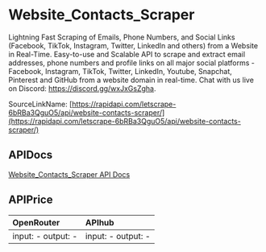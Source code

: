 # Website_Contacts_Scraper

Lightning Fast Scraping of Emails, Phone Numbers, and Social Links (Facebook, TikTok, Instagram, Twitter, LinkedIn and others) from a Website in Real-Time. Easy-to-use and Scalable API to scrape and extract email addresses, phone numbers and profile links on all major social platforms - Facebook, Instagram, TikTok, Twitter, LinkedIn, Youtube, Snapchat, Pinterest and GitHub from a website domain in real-time. Chat with us live on Discord: https://discord.gg/wxJxGsZgha.  

SourceLinkName: [https://rapidapi.com/letscrape-6bRBa3QguO5/api/website-contacts-scraper/](https://rapidapi.com/letscrape-6bRBa3QguO5/api/website-contacts-scraper/)

## APIDocs

[Website_Contacts_Scraper API Docs](../apis/Website_Contacts_Scraper.md)

## APIPrice

| OpenRouter | APIhub |
|:---|:---|
| input: - output: - | input: - output: - |
